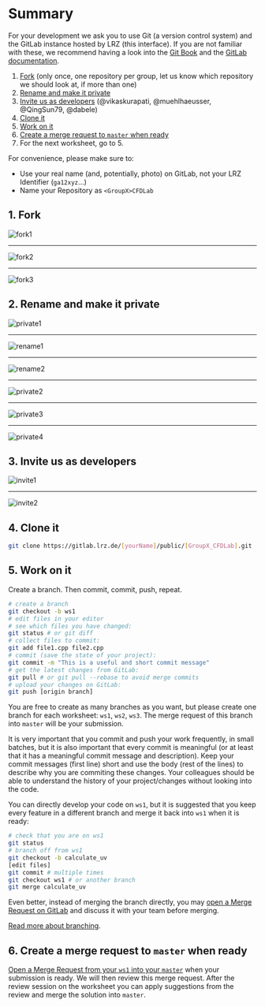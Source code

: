 # Summary

For your development we ask you to use Git (a version control system) and the GitLab instance hosted by LRZ (this interface). If you are not familiar with these, we recommend having a look into the [Git Book](https://git-scm.com/book/en/v2) and the [GitLab documentation](https://docs.gitlab.com/ee/README.html).

1. [Fork](#fork) (only once, one repository per group, let us know which repository we should look at, if more than one)
2. [Rename and make it private](#2-rename-and-make-it-private)
3. [Invite us as developers](#3-invite-us-as-developers) (@vikaskurapati, @muehlhaeusser, @QingSun79, @dabele)
4. [Clone it](#4-clone-it)
5. [Work on it](#5-work-on-it)
6. [Create a merge request to `master` when ready](#6-create-a-merge-request-to-master-when-ready)
7. For the next worksheet, go to 5.

For convenience, please make sure to:

* Use your real name (and, potentially, photo) on GitLab, not your LRZ Identifier (`ga12xyz`...)
* Name your Repository as `<GroupX>CFDLab`

## 1. Fork

![fork1](images/fork1.png)

---

![fork2](images/fork2.png)

---

![fork3](images/fork3.png)

## 2. Rename and make it private

![private1](images/private1.png)

---

![rename1](images/rename1.png)

---

![rename2](images/rename2.png)

---

![private2](images/private2.png)

---

![private3](images/private3.png)

---

![private4](images/private4.png)

## 3. Invite us as developers

![invite1](images/invite1.png)

---

![invite2](images/invite2.png)


## 4. Clone it

```bash
git clone https://gitlab.lrz.de/[yourName]/public/[GroupX_CFDLab].git
```

## 5. Work on it

Create a branch. Then commit, commit, push, repeat.

```bash
# create a branch
git checkout -b ws1
# edit files in your editor
# see which files you have changed:
git status # or git diff
# collect files to commit:
git add file1.cpp file2.cpp
# commit (save the state of your project):
git commit -m "This is a useful and short commit message"
# get the latest changes from GitLab:
git pull # or git pull --rebase to avoid merge commits
# upload your changes on GitLab:
git push [origin branch]
```

You are free to create as many branches as you want, but please create one branch for each worksheet: `ws1`, `ws2`, `ws3`. The merge request of this branch into `master` will be your submission.

It is very important that you commit and push your work frequently, in small batches, but it is also important that every commit is meaningful (or at least that it has a meaningful commit message and description). Keep your commit messages (first line) short and use the body (rest of the lines) to describe why you are commiting these changes. Your colleagues should be able to understand the history of your project/changes without looking into the code.

You can directly develop your code on `ws1`, but it is suggested that you keep every feature in a different branch and merge it back into `ws1` when it is ready:

```bash
# check that you are on ws1
git status
# branch off from ws1
git checkout -b calculate_uv
[edit files]
git commit # multiple times
git checkout ws1 # or another branch
git merge calculate_uv
```

Even better, instead of merging the branch directly, you may [open a Merge Request on GitLab](https://docs.gitlab.com/ee/user/project/merge_requests/) and discuss it with your team before merging.

[Read more about branching](https://git-scm.com/book/en/v2/Git-Branching-Branches-in-a-Nutshell).

## 6. Create a merge request to `master` when ready

[Open a Merge Request from your `ws1` into your `master`](https://docs.gitlab.com/ee/user/project/merge_requests/) when your submission is ready. We will then review this merge request. After the review session on the worksheet you can apply suggestions from the review and merge the solution into `master`.
